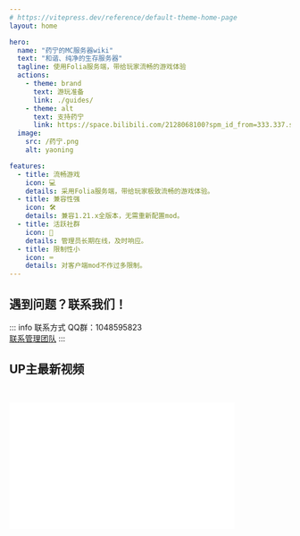 ```yaml
---
# https://vitepress.dev/reference/default-theme-home-page
layout: home

hero:
  name: "药宁的MC服务器wiki"
  text: "和谐、纯净的生存服务器"
  tagline: 使用Folia服务端，带给玩家流畅的游戏体验
  actions:
    - theme: brand
      text: 游玩准备
      link: ./guides/
    - theme: alt
      text: 支持药宁
      link: https://space.bilibili.com/2128068100?spm_id_from=333.337.search-card.all.click
  image:
    src: /药宁.png
    alt: yaoning

features:
  - title: 流畅游戏
    icon: 💻
    details: 采用Folia服务端，带给玩家极致流畅的游戏体验。
  - title: 兼容性强
    icon: 🛠️
    details: 兼容1.21.x全版本，无需重新配置mod。
  - title: 活跃社群
    icon: 🔋
    details: 管理员长期在线，及时响应。
  - title: 限制性小
    icon: ⌨️
    details: 对客户端mod不作过多限制。
---
```


<!--## 图片展示

<el-carousel type="card" height="24vw" indicator-position="none">
  <el-carousel-item v-for="item, k in previewSrcList" :key="item">
    <el-image preview-teleported :preview-src-list="previewSrcList" :src="item" :initial-index="k" />
  </el-carousel-item>
</el-carousel> -->

## 遇到问题？联系我们！
::: info 联系方式
QQ群：1048595823<br>
[联系管理团队](https://yaoning-wiki.netlify.app/team/)
:::

## UP主最新视频
<iframe 
style="width:80%; height=600; aspect-ratio:16/9; margin-top: 2em;" 
src="//player.bilibili.com/player.html?isOutside=true&aid=114962718526010&bvid=BV1DVhgzGEme&cid=31454072304&p=1&autoplay=0" 
frameborder="0" 
scrolling="no"
allow="accelerometer; autoplay; clipboard-write; encrypted-media; gyroscope; picture-in-picture; web-share" 
allowfullscreen>
</iframe>

<script setup>
// import { ElCarousel, ElCarouselItem, ElImage, ElImageViewer } from 'element-plus';

//const previewSrcList = [
//  '/1.jpg',
//  '/2.jpg',
//  '/3.jpg',
//  '/4.jpg',
//  '/5.jpg',
//  '/6.jpg',
//];
</script>
